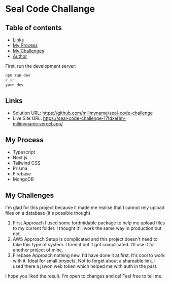 # Seal Code Challange

## Table of contents
- [Links](#links)
- [My Process](#my-process)
- [My Challenges](#my-challenge)
- [Author](#author)


First, run the development server:

```bash
npm run dev
# or
yarn dev
```

## Links

- Solution URL: https://github.com/milimyname/seal-code-challenge
- Live Site URL: https://seal-code-challenge-17tdxel1m-milimyname.vercel.app/

## My Process

- Typescript
- Next js
- Tailwind CSS
- Prisma
- Firebase
- MongoDB

## My Challenges

I'm glad for this project because it made me realise that I cannot rely upload files on a database (it's possible though).
1. First Approach
I used some fordmidable package to help me upload files to my current folder. I thought it'll work the same way in production but not.
2. AWS Approach
Setup is complicated and this project doesn't need to take this type of system. I tried it but it got complicated. I'll use it for another project of mine.
3. Firebase Approach
nothing new. I'd have done it at first. It's cool to work with it. Ideal for small projects. Not to forget about a shareable link. I used there a jswon web token which helped me with auth in the past. 

I hope you liked the result. I'm open to changes and qs! Feel free to tell me.
